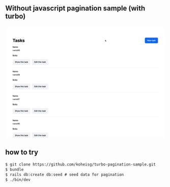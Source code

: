 ## Without javascript pagination sample (with turbo)

![](demo.gif)

## how to try

```
$ git clone https://github.com/koheisg/turbo-pagination-sample.git
$ bundle
$ rails db:create db:seed # seed data for pagination
$ ./bin/dev
```
